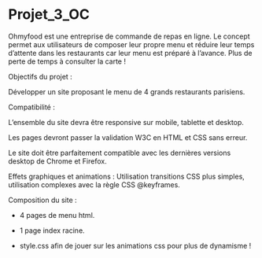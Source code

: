 # Projet_3_OC

Ohmyfood est une entreprise de commande de repas en ligne. Le concept permet aux
utilisateurs de composer leur propre menu et réduire leur temps d’attente dans les
restaurants car leur menu est préparé à l’avance. Plus de perte de temps à consulter la carte
!

Objectifs du projet :

Développer un site proposant le menu de 4 grands restaurants parisiens.

Compatibilité :

L’ensemble du site devra être responsive sur mobile, tablette et desktop.

Les pages devront passer la validation W3C en HTML et CSS sans erreur.

Le site doit être parfaitement compatible avec les dernières versions desktop de
Chrome et Firefox.


Effets graphiques et animations : Utilisation  transitions CSS plus simples, utilisation complexes avec la règle CSS @keyframes.

Composition du site :

- 4 pages de menu html.

- 1 page index racine.

- style.css afin de jouer sur les animations css pour plus de dynamisme !

